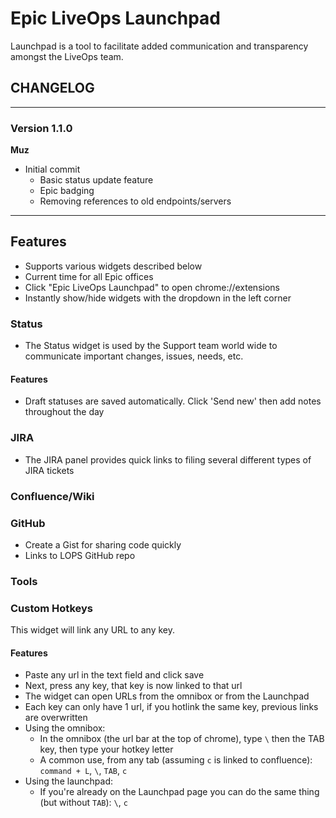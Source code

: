 # Epic LiveOps Launchpad

Launchpad is a tool to facilitate added communication and transparency amongst the LiveOps team.





## CHANGELOG
___

### Version 1.1.0
**Muz**
- Initial commit
  - Basic status update feature
  - Epic badging
  - Removing references to old endpoints/servers
___


## Features

- Supports various widgets described below
- Current time for all Epic offices
- Click "Epic LiveOps Launchpad" to open chrome://extensions
- Instantly show/hide widgets with the dropdown in the left corner


### Status

- The Status widget is used by the Support team world wide to communicate important changes, issues, needs, etc. 

#### Features

- Draft statuses are saved automatically. Click 'Send new' then add notes throughout the day

### JIRA

- The JIRA panel provides quick links to filing several different types of JIRA tickets


### Confluence/Wiki



### GitHub

- Create a Gist for sharing code quickly
- Links to LOPS GitHub repo


### Tools



### Custom Hotkeys

This widget will link any URL to any key.

#### Features

- Paste any url in the text field and click save
- Next, press any key, that key is now linked to that url
- The widget can open URLs from the omnibox or from the Launchpad
- Each key can only have 1 url, if you hotlink the same key, previous links are overwritten
- Using the omnibox:
  - In the omnibox (the url bar at the top of chrome), type ` \ ` then the TAB key, then type your hotkey letter 
  - A common use, from any tab (assuming `c` is linked to confluence): `command + L`, ` \ `, `TAB`, `c`
- Using the launchpad:
  - If you're already on the Launchpad page you can do the same thing (but without `TAB`): ` \ `, `c`
